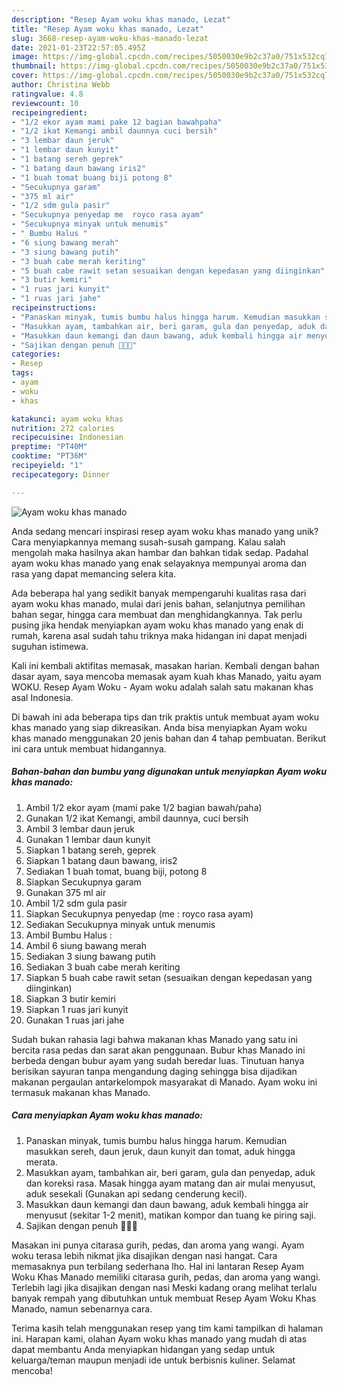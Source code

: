 ```yaml
---
description: "Resep Ayam woku khas manado, Lezat"
title: "Resep Ayam woku khas manado, Lezat"
slug: 3668-resep-ayam-woku-khas-manado-lezat
date: 2021-01-23T22:57:05.495Z
image: https://img-global.cpcdn.com/recipes/5050030e9b2c37a0/751x532cq70/ayam-woku-khas-manado-foto-resep-utama.jpg
thumbnail: https://img-global.cpcdn.com/recipes/5050030e9b2c37a0/751x532cq70/ayam-woku-khas-manado-foto-resep-utama.jpg
cover: https://img-global.cpcdn.com/recipes/5050030e9b2c37a0/751x532cq70/ayam-woku-khas-manado-foto-resep-utama.jpg
author: Christina Webb
ratingvalue: 4.8
reviewcount: 10
recipeingredient:
- "1/2 ekor ayam mami pake 12 bagian bawahpaha"
- "1/2 ikat Kemangi ambil daunnya cuci bersih"
- "3 lembar daun jeruk"
- "1 lembar daun kunyit"
- "1 batang sereh geprek"
- "1 batang daun bawang iris2"
- "1 buah tomat buang biji potong 8"
- "Secukupnya garam"
- "375 ml air"
- "1/2 sdm gula pasir"
- "Secukupnya penyedap me  royco rasa ayam"
- "Secukupnya minyak untuk menumis"
- " Bumbu Halus "
- "6 siung bawang merah"
- "3 siung bawang putih"
- "3 buah cabe merah keriting"
- "5 buah cabe rawit setan sesuaikan dengan kepedasan yang diinginkan"
- "3 butir kemiri"
- "1 ruas jari kunyit"
- "1 ruas jari jahe"
recipeinstructions:
- "Panaskan minyak, tumis bumbu halus hingga harum. Kemudian masukkan sereh, daun jeruk, daun kunyit dan tomat, aduk hingga merata."
- "Masukkan ayam, tambahkan air, beri garam, gula dan penyedap, aduk dan koreksi rasa. Masak hingga ayam matang dan air mulai menyusut, aduk sesekali (Gunakan api sedang cenderung kecil)."
- "Masukkan daun kemangi dan daun bawang, aduk kembali hingga air menyusut (sekitar 1-2 menit), matikan kompor dan tuang ke piring saji."
- "Sajikan dengan penuh 💞💞💞"
categories:
- Resep
tags:
- ayam
- woku
- khas

katakunci: ayam woku khas 
nutrition: 272 calories
recipecuisine: Indonesian
preptime: "PT40M"
cooktime: "PT36M"
recipeyield: "1"
recipecategory: Dinner

---
```



![Ayam woku khas manado](https://img-global.cpcdn.com/recipes/5050030e9b2c37a0/751x532cq70/ayam-woku-khas-manado-foto-resep-utama.jpg)

Anda sedang mencari inspirasi resep ayam woku khas manado yang unik? Cara menyiapkannya memang susah-susah gampang. Kalau salah mengolah maka hasilnya akan hambar dan bahkan tidak sedap. Padahal ayam woku khas manado yang enak selayaknya mempunyai aroma dan rasa yang dapat memancing selera kita.

Ada beberapa hal yang sedikit banyak mempengaruhi kualitas rasa dari ayam woku khas manado, mulai dari jenis bahan, selanjutnya pemilihan bahan segar, hingga cara membuat dan menghidangkannya. Tak perlu pusing jika hendak menyiapkan ayam woku khas manado yang enak di rumah, karena asal sudah tahu triknya maka hidangan ini dapat menjadi suguhan istimewa.

Kali ini kembali aktifitas memasak, masakan harian. Kembali dengan bahan dasar ayam, saya mencoba memasak ayam kuah khas Manado, yaitu ayam WOKU. Resep Ayam Woku - Ayam woku adalah salah satu makanan khas asal Indonesia.


Di bawah ini ada beberapa tips dan trik praktis untuk membuat ayam woku khas manado yang siap dikreasikan. Anda bisa menyiapkan Ayam woku khas manado menggunakan 20 jenis bahan dan 4 tahap pembuatan. Berikut ini cara untuk membuat hidangannya.

<!--inarticleads1-->

##### Bahan-bahan dan bumbu yang digunakan untuk menyiapkan Ayam woku khas manado:

1. Ambil 1/2 ekor ayam (mami pake 1/2 bagian bawah/paha)
1. Gunakan 1/2 ikat Kemangi, ambil daunnya, cuci bersih
1. Ambil 3 lembar daun jeruk
1. Gunakan 1 lembar daun kunyit
1. Siapkan 1 batang sereh, geprek
1. Siapkan 1 batang daun bawang, iris2
1. Sediakan 1 buah tomat, buang biji, potong 8
1. Siapkan Secukupnya garam
1. Gunakan 375 ml air
1. Ambil 1/2 sdm gula pasir
1. Siapkan Secukupnya penyedap (me : royco rasa ayam)
1. Sediakan Secukupnya minyak untuk menumis
1. Ambil  Bumbu Halus :
1. Ambil 6 siung bawang merah
1. Sediakan 3 siung bawang putih
1. Sediakan 3 buah cabe merah keriting
1. Siapkan 5 buah cabe rawit setan (sesuaikan dengan kepedasan yang diinginkan)
1. Siapkan 3 butir kemiri
1. Siapkan 1 ruas jari kunyit
1. Gunakan 1 ruas jari jahe


Sudah bukan rahasia lagi bahwa makanan khas Manado yang satu ini bercita rasa pedas dan sarat akan penggunaan. Bubur khas Manado ini berbeda dengan bubur ayam yang sudah beredar luas. Tinutuan hanya berisikan sayuran tanpa mengandung daging sehingga bisa dijadikan makanan pergaulan antarkelompok masyarakat di Manado. Ayam woku ini termasuk makanan khas Manado. 

<!--inarticleads2-->

##### Cara menyiapkan Ayam woku khas manado:

1. Panaskan minyak, tumis bumbu halus hingga harum. Kemudian masukkan sereh, daun jeruk, daun kunyit dan tomat, aduk hingga merata.
1. Masukkan ayam, tambahkan air, beri garam, gula dan penyedap, aduk dan koreksi rasa. Masak hingga ayam matang dan air mulai menyusut, aduk sesekali (Gunakan api sedang cenderung kecil).
1. Masukkan daun kemangi dan daun bawang, aduk kembali hingga air menyusut (sekitar 1-2 menit), matikan kompor dan tuang ke piring saji.
1. Sajikan dengan penuh 💞💞💞


Masakan ini punya citarasa gurih, pedas, dan aroma yang wangi. Ayam woku terasa lebih nikmat jika disajikan dengan nasi hangat. Cara memasaknya pun terbilang sederhana lho. Hal ini lantaran Resep Ayam Woku Khas Manado memiliki citarasa gurih, pedas, dan aroma yang wangi. Terlebih lagi jika disajikan dengan nasi Meski kadang orang melihat terlalu banyak rempah yang dibutuhkan untuk membuat Resep Ayam Woku Khas Manado, namun sebenarnya cara. 

Terima kasih telah menggunakan resep yang tim kami tampilkan di halaman ini. Harapan kami, olahan Ayam woku khas manado yang mudah di atas dapat membantu Anda menyiapkan hidangan yang sedap untuk keluarga/teman maupun menjadi ide untuk berbisnis kuliner. Selamat mencoba!
